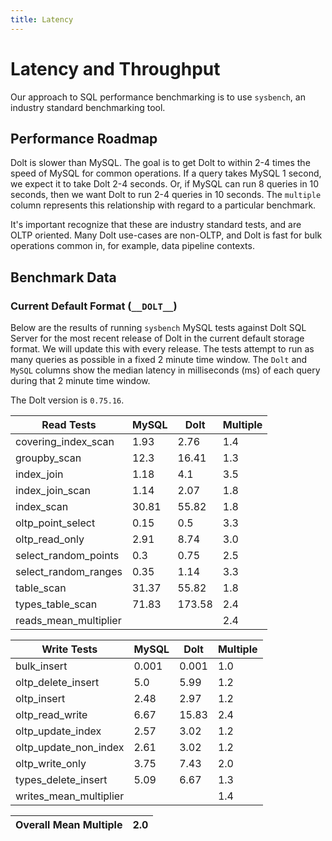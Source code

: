 ```yaml
---
title: Latency
---
```


# Latency and Throughput

Our approach to SQL performance benchmarking is to use `sysbench`, an
industry standard benchmarking tool.

## Performance Roadmap

Dolt is slower than MySQL. The goal is to get Dolt to within 2-4 times
the speed of MySQL for common operations. If a query takes MySQL 1
second, we expect it to take Dolt 2-4 seconds. Or, if MySQL can run 8
queries in 10 seconds, then we want Dolt to run 2-4 queries in 10
seconds. The `multiple` column represents this relationship with
regard to a particular benchmark.

It's important recognize that these are industry standard tests, and
are OLTP oriented. Many Dolt use-cases are non-OLTP, and Dolt is fast
for bulk operations common in, for example, data pipeline contexts.

## Benchmark Data

### Current Default Format (`__DOLT__`)

Below are the results of running `sysbench` MySQL tests against Dolt
SQL Server for the most recent release of Dolt in the current default 
storage format. We will update this with every release. The tests 
attempt to run as many queries as possible in a fixed 2 minute time 
window. The `Dolt` and `MySQL` columns show the median latency in 
milliseconds (ms) of each query during that 2 minute time window.

The Dolt version is `0.75.16`.

<!-- START___DOLT___LATENCY_RESULTS_TABLE -->
|       Read Tests        | MySQL |  Dolt  | Multiple |
|-------------------------|-------|--------|----------|
| covering\_index\_scan   |  1.93 |   2.76 |      1.4 |
| groupby\_scan           |  12.3 |  16.41 |      1.3 |
| index\_join             |  1.18 |    4.1 |      3.5 |
| index\_join\_scan       |  1.14 |   2.07 |      1.8 |
| index\_scan             | 30.81 |  55.82 |      1.8 |
| oltp\_point\_select     |  0.15 |    0.5 |      3.3 |
| oltp\_read\_only        |  2.91 |   8.74 |      3.0 |
| select\_random\_points  |   0.3 |   0.75 |      2.5 |
| select\_random\_ranges  |  0.35 |   1.14 |      3.3 |
| table\_scan             | 31.37 |  55.82 |      1.8 |
| types\_table\_scan      | 71.83 | 173.58 |      2.4 |
| reads\_mean\_multiplier |       |        |      2.4 |

|       Write Tests        | MySQL | Dolt  | Multiple |
|--------------------------|-------|-------|----------|
| bulk\_insert             | 0.001 | 0.001 |      1.0 |
| oltp\_delete\_insert     |   5.0 |  5.99 |      1.2 |
| oltp\_insert             |  2.48 |  2.97 |      1.2 |
| oltp\_read\_write        |  6.67 | 15.83 |      2.4 |
| oltp\_update\_index      |  2.57 |  3.02 |      1.2 |
| oltp\_update\_non\_index |  2.61 |  3.02 |      1.2 |
| oltp\_write\_only        |  3.75 |  7.43 |      2.0 |
| types\_delete\_insert    |  5.09 |  6.67 |      1.3 |
| writes\_mean\_multiplier |       |       |      1.4 |

| Overall Mean Multiple | 2.0 |
|-----------------------|-----|
<!-- END___DOLT___LATENCY_RESULTS_TABLE -->
<br/>
